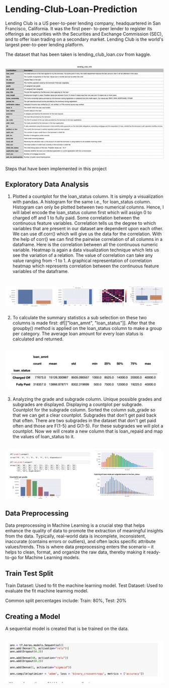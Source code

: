 # Lending-Club-Loan-Prediction
Lending Club is a US peer-to-peer lending company, headquartered in San Francisco, California. It was the first peer-
to-peer lender to register its offerings as securities with the Securities and Exchange Commission (SEC), and to offer loan trading on a secondary market. Lending Club is the world's largest peer-to-peer lending platform.

The dataset that has been taken is lending_club_loan.csv from kaggle.
## ![Rishita Kotiyal header](https://github.com/rishita27/Lending-Club-Loan-Prediction/blob/master/Outputs/Info.png)

Steps that have been implemented in this project

## Exploratory Data Analysis

1. Plotted a countplot for the loan_status column. It is simply a visualization with pandas. A histogram for the same i.e., for loan_status column. Histogram can only be plotted between two numerical columns. Hence, I will label encode the loan_status column first which will assign 0 to charged off and 1 to fully paid. Some correlation between the continuous feature variables. Correlation tells us the degree to which variables that are present in our dataset are dependent upon each other. We can use df.corr() which will give us the data for the correlation. With the help of corr() we can find the pairwise correlation of all columns in a dataframe. Here is the correlation between all the continuous numeric variable. Heatmap is again a data visualization technique which lets us see the variation of a relation. The value of correlation can take any value ranging from -1 to 1. A graphical representation of correlation heatmap which represents correlation between the continuous feature variables of the dataframe.
# ![Rishita Kotiyal header](https://github.com/rishita27/Lending-Club-Loan-Prediction/blob/master/Outputs/image-3.png)


2. To calculate the summary statistics a sub selection on these two columns is made first: df[["loan_amnt", "loan_status"]]. After that the groupby() method is applied on the loan_status column to make a group per category. The average loan amount for every loan status is calculated and returned.
## ![Rishita Kotiyal header](https://github.com/rishita27/Lending-Club-Loan-Prediction/blob/master/Outputs/Screenshot%202022-01-13%20at%206.40.25%20PM.png)

3. Analyzing the grade and subgrade column. Unique possible grades and subgrades are displayed. Displaying a countplot per subgrade. Countplot for the subgrade column. Sorted the column sub_grade so that we can get a clear countplot. Subgrades that don’t get paid back that often. There are two subgrades in the dataset that don't get paid often and those are F(1-5) and G(1-5). For these subgrades we will plot a countplot. Now we will create a new column that is loan_repaid and map the values of loan_status to it.
## ![Rishita Kotiyal header](https://github.com/rishita27/Lending-Club-Loan-Prediction/blob/master/Outputs/image-5.png)

## Data Preprocessing

Data preprocessing in Machine Learning is a crucial step that helps enhance the quality of data to promote the extraction of meaningful insights from the data. Typically, real-world data is incomplete, inconsistent, inaccurate (contains errors or outliers), and often lacks specific attribute values/trends. This is where data preprocessing enters the scenario – it helps to clean, format, and organize the raw data, thereby making it ready-to-go for Machine Learning models.

## Train Test Split
Train Dataset: Used to fit the machine learning model.
Test Dataset: Used to evaluate the fit machine learning model.

Common split percentages include:
Train: 80%, Test: 20%

## Creating a Model
A sequential model is created that is be trained on the data.
## ![Rishita Kotiyal header](https://github.com/rishita27/Lending-Club-Loan-Prediction/blob/master/Outputs/Screenshot%202022-01-14%20at%2012.44.01%20AM.png)







